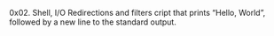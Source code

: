0x02. Shell, I/O Redirections and filters
cript that prints “Hello, World”, followed by a new line to the standard output.
